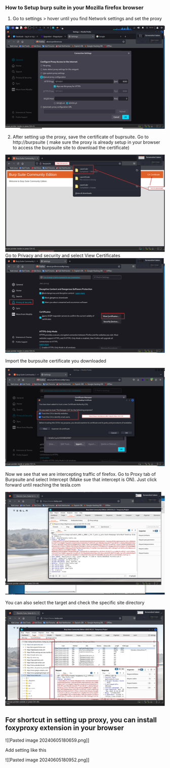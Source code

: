 
### How to Setup burp suite in your Mozilla firefox browser

1. Go to settings > hover until you find Network settings and set the proxy

![Alt](../Burpsuite_proxy.png)

2. After setting up the proxy, save the certificate of buprsuite. Go to http://burpsuite ( make sure the proxy is already setup in your browser to access the burpsuite site to download the certificate)

![Alt](../burpsuite_cert.png)
Go to Privacy and security and select View Certificates
![Alt](../Mozilla_cert_burpsuite.png)

Import the burpsuite certificate you downloaded

![Alt](../trust_cert_burpsuite.png)

Now we see that we are intercepting traffic of firefox. Go to Proxy tab of Burpsuite and select Intercept (Make sue that intercept is ON). Just click forward until reaching the tesla.com


![Alt](../Intercept_on.png)

You can also select the target and check the specific site directory

![Alt](../burp_target_examine.png)


## For shortcut in setting up proxy, you can install foxyproxy extension in your browser

![[Pasted image 20240605180659.png]]

Add setting like this

![[Pasted image 20240605180952.png]]